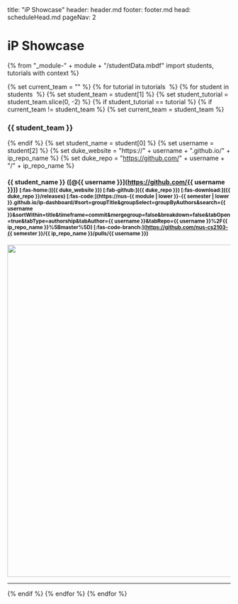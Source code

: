 <frontmatter>
title: "iP Showcase"
header: header.md
footer: footer.md
head: scheduleHead.md
pageNav: 2
</frontmatter>

# iP Showcase

{% from "_module-" + module + "/studentData.mbdf" import students, tutorials with context %}

{% set current_team = "" %}
{% for tutorial in tutorials  %}
<panel header="## {{ tutorial }}" no-close>
{% for student in students  %}
{% set student_team = student[1] %}
{% set student_tutorial = student_team.slice(0, -2) %}
{% if student_tutorial == tutorial %}
{% if current_team != student_team %}
  {% set current_team = student_team %}
### <span class="badge badge-secondary">{{ student_team }}</span>
{% endif %}
{% set student_name = student[0] %}
{% set username = student[2] %}
{% set duke_website = "https://" + username + ".github.io/" + ip_repo_name %}
{% set duke_repo = "https://github.com/" + username + "/" + ip_repo_name %}
#### {{ student_name }} ([<span class="text-monospace">@{{ username }}</span>](https://github.com/{{ username }})) <small>[:fas-home:]({{ duke_website }}) [:fab-github:]({{ duke_repo }}) [:fas-download:]({{ duke_repo }}/releases) [:fas-code:](https://nus-{{ module | lower }}-{{ semester | lower }}.github.io/ip-dashboard/#sort=groupTitle&groupSelect=groupByAuthors&search={{ username }}&sortWithin=title&timeframe=commit&mergegroup=false&breakdown=false&tabOpen=true&tabType=authorship&tabAuthor={{ username }}&tabRepo={{ username }}%2F{{ ip_repo_name }}%5Bmaster%5D) [:fas-code-branch:](https://github.com/nus-cs2103-{{ semester }}/{{ ip_repo_name }}/pulls/{{ username }}) </small>
<img src="{{ duke_website }}/Ui.png" height="750" style="max-width: 100%"  onerror="this.src='images/placeholder-small.png';" /><p/>

<hr>
{% endif %}
{% endfor %}

</panel>
{% endfor %}